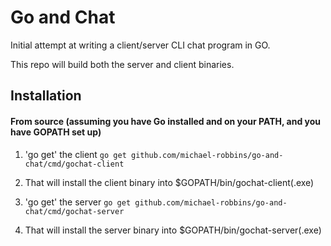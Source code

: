 # Go and Chat

Initial attempt at writing a client/server CLI chat program in GO.

This repo will build both the server and client binaries.

## Installation
#### From source (assuming you have Go installed and on your PATH, and you have GOPATH set up)
1. 'go get' the client ```go get github.com/michael-robbins/go-and-chat/cmd/gochat-client```

2. That will install the client binary into $GOPATH/bin/gochat-client(.exe)

3. 'go get' the server ```go get github.com/michael-robbins/go-and-chat/cmd/gochat-server```

4. That will install the server binary into $GOPATH/bin/gochat-server(.exe)
